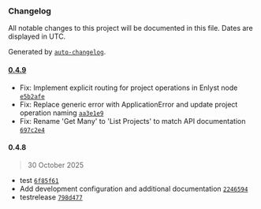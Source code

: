 ### Changelog

All notable changes to this project will be documented in this file. Dates are displayed in UTC.

Generated by [`auto-changelog`](https://github.com/CookPete/auto-changelog).

#### [0.4.9](https://github.com/cgaeking/n8n-nodes-enlyst/compare/0.4.8...0.4.9)

- Fix: Implement explicit routing for project operations in Enlyst node [`e5b2afe`](https://github.com/cgaeking/n8n-nodes-enlyst/commit/e5b2afe58dff9157229a295b9cef85bc590c8757)
- Fix: Replace generic error with ApplicationError and update project operation naming [`aa3e1e9`](https://github.com/cgaeking/n8n-nodes-enlyst/commit/aa3e1e971bf11d6dfb289317644ae4d112166c7d)
- Fix: Rename 'Get Many' to 'List Projects' to match API documentation [`697c2e4`](https://github.com/cgaeking/n8n-nodes-enlyst/commit/697c2e45be61dc8c9f2c137d9ce1b743129d8181)

#### 0.4.8

> 30 October 2025

- test [`6f85f61`](https://github.com/cgaeking/n8n-nodes-enlyst/commit/6f85f61460d06327422c9f1bb2a1779406ac5716)
- Add development configuration and additional documentation [`2246594`](https://github.com/cgaeking/n8n-nodes-enlyst/commit/2246594885a58d1113a53384cfaacedded1b057c)
- testrelease [`798d477`](https://github.com/cgaeking/n8n-nodes-enlyst/commit/798d477ba460ad2e8ec5dff10bb378797c373b02)
